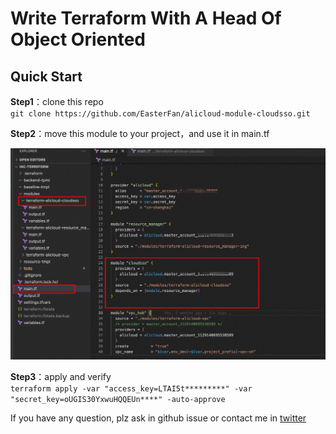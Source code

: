 # Write Terraform With A Head Of Object Oriented
## Quick Start

**Step1**：clone this repo  
`git clone https://github.com/EasterFan/alicloud-module-cloudsso.git`

**Step2**：move this module to your project，and use it in main.tf 

![](imgs/C0A38654-7C56-4686-AE17-42C689EC88AC.png)

**Step3**：apply and verify  
`terraform apply -var "access_key=LTAI5t*********" -var "secret_key=oUGIS30YxwuHQQEUn****" -auto-approve`

If you have any question, plz ask in github issue or contact me in [twitter](https://twitter.com/easterfan1997)